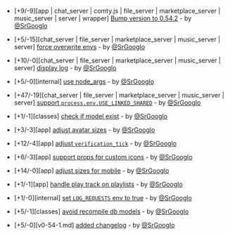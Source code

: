 * [+9/-9][app | chat_server | comty.js | file_server | marketplace_server | music_server | server | wrapper] [Bump version to 0.54.2](https://github.com/ragestudio/comty/commit/e58d9e70714f3baed73c9d97e93203fa462a9802) - by [@SrGooglo](https://github.com/srgooglo)

* [+5/-15][chat_server | file_server | marketplace_server | music_server | server] [force overwrite envs](https://github.com/ragestudio/comty/commit/bbea17f904fdd099fd018e310baee052c6d1c791) - by [@SrGooglo](https://github.com/srgooglo)

* [+10/-0][chat_server | file_server | marketplace_server | music_server | server] [display log](https://github.com/ragestudio/comty/commit/19ec95b02d26a9097d728bfe2dba747a035d6b77) - by [@SrGooglo](https://github.com/srgooglo)

* [+5/-0][internal] [use node_args](https://github.com/ragestudio/comty/commit/8705ce12351c22051977e15633b62fb2c8d66cb4) - by [@SrGooglo](https://github.com/srgooglo)

* [+47/-19][chat_server | file_server | marketplace_server | music_server | server] [support `process.env.USE_LINKED_SHARED`](https://github.com/ragestudio/comty/commit/0c2964183a3ec9130c0413074e71af903eb4dd7b) - by [@SrGooglo](https://github.com/srgooglo)

* [+1/-1][classes] [check if model exist](https://github.com/ragestudio/comty/commit/0c50f56337d5fc92bad602c53f652662cfbdc20c) - by [@SrGooglo](https://github.com/srgooglo)

* [+3/-3][app] [adjust avatar sizes](https://github.com/ragestudio/comty/commit/7563ee5b9fc94b18a9506cfe5aeb468ed65ce410) - by [@SrGooglo](https://github.com/srgooglo)

* [+12/-4][app] [adjust `verification_tick`](https://github.com/ragestudio/comty/commit/591be63a8fa76279ab85976a03d835f71e355e54) - by [@SrGooglo](https://github.com/srgooglo)

* [+6/-3][app] [support props for custom icons](https://github.com/ragestudio/comty/commit/943fad8ad56f0d55aab53cf017096eddff8c9a38) - by [@SrGooglo](https://github.com/srgooglo)

* [+14/-0][app] [adjust sizes for mobile](https://github.com/ragestudio/comty/commit/86abec01c7fbcc01c8c02ea488937538168d3a29) - by [@SrGooglo](https://github.com/srgooglo)

* [+1/-1][app] [handle play track on playlists](https://github.com/ragestudio/comty/commit/fbdbb8f194a80aac1cf538cd7eed17c949a0cbe1) - by [@SrGooglo](https://github.com/srgooglo)

* [+1/-0][internal] [set `LOG_REQUESTS` env to true](https://github.com/ragestudio/comty/commit/8cce8915229dc6a3da34b1fcaba5b03a1868f77e) - by [@SrGooglo](https://github.com/srgooglo)

* [+5/-1][classes] [avoid recompile db models](https://github.com/ragestudio/comty/commit/10fa669dc98912b5ca5c4a02f0a90d05bb972141) - by [@SrGooglo](https://github.com/srgooglo)

* [+5/-0][v0-54-1.md] [added changelog](https://github.com/ragestudio/comty/commit/27ffadfe5955a454c53846bd710df9febadb7955) - by [@SrGooglo](https://github.com/srgooglo)